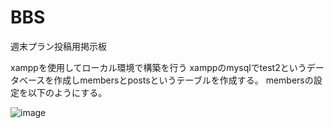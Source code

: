 # BBS
週末プラン投稿用掲示板


xamppを使用してローカル環境で構築を行う
xamppのmysqlでtest2というデータベースを作成しmembersとpostsというテーブルを作成する。
membersの設定を以下のようにする。

![image](https://github.com/fumu-above-star/BBS/assets/129039778/197dc844-4389-44d3-81a0-72a61ac3da76)
